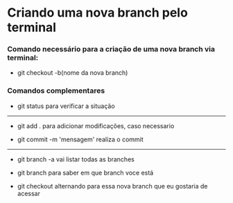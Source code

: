 # Criando uma nova branch pelo terminal

### Comando necessário para a criação de uma nova branch via terminal:

- git checkout -b(nome da nova branch) 

### Comandos complementares
- git status para verificar a situação
---------------------------------------------
- git add . para adicionar modificações, caso necessario 

- git commit -m 'mensagem' realiza o commit
---------------------------------------------
- git branch -a vai listar todas as branches

- git branch para saber em que branch voce está

- git checkout <nome da branch> alternando para essa nova branch que eu gostaria de acessar







